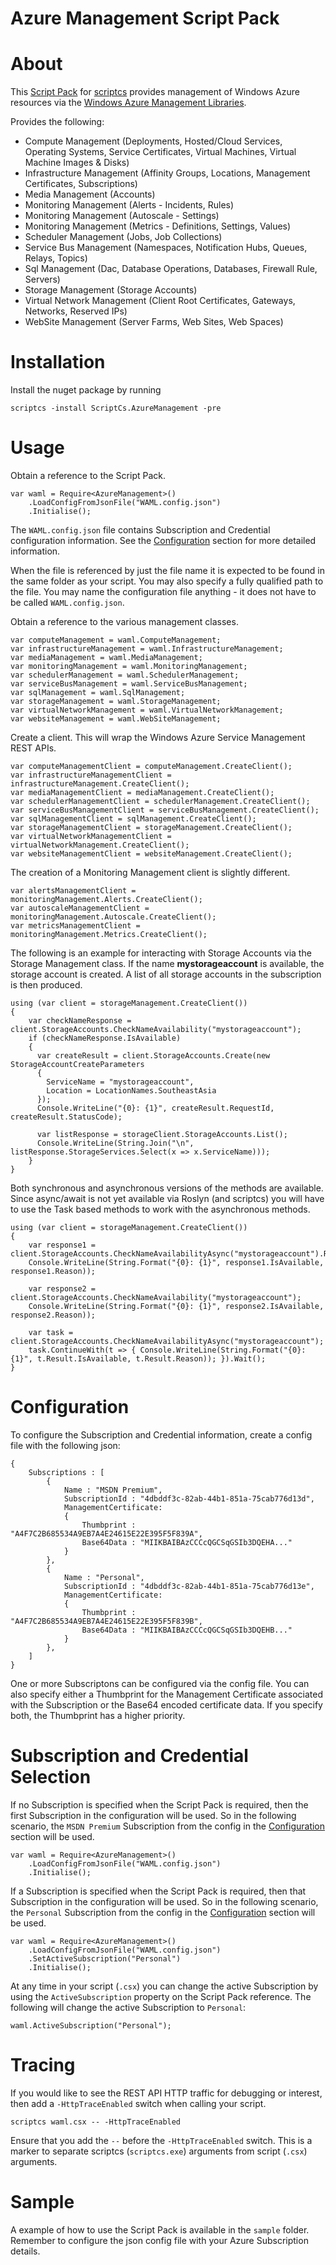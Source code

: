 Azure Management Script Pack
============================================

# About #

This [Script Pack](https://github.com/scriptcs/scriptcs/wiki) for [scriptcs](http://scriptcs.net/) provides management of Windows Azure resources via the [Windows Azure Management Libraries](http://www.nuget.org/packages/Microsoft.WindowsAzure.Management.Libraries).

Provides the following:

- Compute Management (Deployments, Hosted/Cloud Services, Operating Systems, Service Certificates, Virtual Machines, Virtual Machine Images & Disks)
- Infrastructure Management (Affinity Groups, Locations, Management Certificates, Subscriptions)
- Media Management (Accounts)
- Monitoring Management (Alerts - Incidents, Rules)
- Monitoring Management (Autoscale - Settings)
- Monitoring Management (Metrics - Definitions, Settings, Values)
- Scheduler Management (Jobs, Job Collections)
- Service Bus Management (Namespaces, Notification Hubs, Queues, Relays, Topics)
- Sql Management (Dac, Database Operations, Databases, Firewall Rule, Servers)
- Storage Management (Storage Accounts)
- Virtual Network Management (Client Root Certificates, Gateways, Networks, Reserved IPs)
- WebSite Management (Server Farms, Web Sites, Web Spaces)

# Installation #

Install the nuget package by running

	scriptcs -install ScriptCs.AzureManagement -pre

# Usage #

Obtain a reference to the Script Pack.

    var waml = Require<AzureManagement>()
		.LoadConfigFromJsonFile("WAML.config.json")
		.Initialise();

The `WAML.config.json` file contains Subscription and Credential configuration information. See the [Configuration](#Configuration) section for more detailed information.

When the file is referenced by just the file name it is expected to be found in the same folder as your script. You may also specify a fully qualified path to the file. You may name the configuration file anything - it does not have to be called `WAML.config.json`.

Obtain a reference to the various management classes.

	var computeManagement = waml.ComputeManagement;
	var infrastructureManagement = waml.InfrastructureManagement;
	var mediaManagement = waml.MediaManagement;
	var monitoringManagement = waml.MonitoringManagement;
	var schedulerManagement = waml.SchedulerManagement;
	var serviceBusManagement = waml.ServiceBusManagement;
	var sqlManagement = waml.SqlManagement;
    var storageManagement = waml.StorageManagement;
	var virtualNetworkManagement = waml.VirtualNetworkManagement;
    var websiteManagement = waml.WebSiteManagement;

Create a client. This will wrap the Windows Azure Service Management REST APIs.

	var computeManagementClient = computeManagement.CreateClient();
	var infrastructureManagementClient = infrastructureManagement.CreateClient();
	var mediaManagementClient = mediaManagement.CreateClient();
	var schedulerManagementClient = schedulerManagement.CreateClient();
	var serviceBusManagementClient = serviceBusManagement.CreateClient();
	var sqlManagementClient = sqlManagement.CreateClient();
	var storageManagementClient = storageManagement.CreateClient();
	var virtualNetworkManagementClient = virtualNetworkManagement.CreateClient();
	var websiteManagementClient = websiteManagement.CreateClient();

The creation of a Monitoring Management client is slightly different.

	var alertsManagementClient = monitoringManagement.Alerts.CreateClient();
	var autoscaleManagementClient = monitoringManagement.Autoscale.CreateClient();
	var metricsManagementClient = monitoringManagement.Metrics.CreateClient();

The following is an example for interacting with Storage Accounts via the Storage Management class. If the name **mystorageaccount** is available, the storage account is created. A list of all storage accounts in the subscription is then produced.

    using (var client = storageManagement.CreateClient())
    {
		var checkNameResponse = client.StorageAccounts.CheckNameAvailability("mystorageaccount");
        if (checkNameResponse.IsAvailable)
        {
          var createResult = client.StorageAccounts.Create(new StorageAccountCreateParameters
          {
            ServiceName = "mystorageaccount",
            Location = LocationNames.SoutheastAsia
          });
          Console.WriteLine("{0}: {1}", createResult.RequestId, createResult.StatusCode);

          var listResponse = storageClient.StorageAccounts.List();
          Console.WriteLine(String.Join("\n", listResponse.StorageServices.Select(x => x.ServiceName)));
        }
    }

Both synchronous and asynchronous versions of the methods are available. Since async/await is not yet available via Roslyn (and scriptcs) you will have to use the Task based methods to work with the asynchronous methods.

    using (var client = storageManagement.CreateClient())
    {
    	var response1 = client.StorageAccounts.CheckNameAvailabilityAsync("mystorageaccount").Result;
    	Console.WriteLine(String.Format("{0}: {1}", response1.IsAvailable, response1.Reason));

    	var response2 = client.StorageAccounts.CheckNameAvailability("mystorageaccount");
    	Console.WriteLine(String.Format("{0}: {1}", response2.IsAvailable, response2.Reason));

    	var task = client.StorageAccounts.CheckNameAvailabilityAsync("mystorageaccount");
    	task.ContinueWith(t => { Console.WriteLine(String.Format("{0}: {1}", t.Result.IsAvailable, t.Result.Reason)); }).Wait();
    }

# Configuration #

To configure the Subscription and Credential information, create a config file with the following json:

	{
		Subscriptions : [
			{
				Name : "MSDN Premium",
				SubscriptionId : "4dbddf3c-82ab-44b1-851a-75cab776d13d",
				ManagementCertificate:
				{
					Thumbprint : "A4F7C2B685534A9EB7A4E24615E22E395F5F839A",
					Base64Data : "MIIKBAIBAzCCCcQGCSqGSIb3DQEHA..."
				}
			},
			{
				Name : "Personal",
				SubscriptionId : "4dbddf3c-82ab-44b1-851a-75cab776d13e",
				ManagementCertificate:
				{
					Thumbprint : "A4F7C2B685534A9EB7A4E24615E22E395F5F839B",
					Base64Data : "MIIKBAIBAzCCCcQGCSqGSIb3DQEHB..."
				}
			},
		]
	}

One or more Subscriptons can be configured via the config file. You can also specify either a Thumbprint for the Management Certificate associated with the Subscription or the Base64 encoded certificate data. If you specify both, the Thumbprint has a higher priority. 

# Subscription and Credential Selection

If no Subscription is specified when the Script Pack is required, then the first Subscription in the configuration will be used. So in the following scenario, the `MSDN Premium` Subscription from the config in the [Configuration](#Configuration) section will be used.

    var waml = Require<AzureManagement>()
		.LoadConfigFromJsonFile("WAML.config.json")
		.Initialise();

If a Subscription is specified when the Script Pack is required, then that Subscription in the configuration will be used. So in the following scenario, the `Personal` Subscription from the config in the [Configuration](#Configuration) section will be used.

    var waml = Require<AzureManagement>()
		.LoadConfigFromJsonFile("WAML.config.json")
		.SetActiveSubscription("Personal")
		.Initialise();

At any time in your script (`.csx`) you can change the active Subscription by using the `ActiveSubscription` property on the Script Pack reference. The following will change the active Subscription to `Personal`:

	waml.ActiveSubscription("Personal");

# Tracing #

If you would like to see the REST API HTTP traffic for debugging or interest, then add a `-HttpTraceEnabled` switch when calling your script.

    scriptcs waml.csx -- -HttpTraceEnabled

Ensure that you add the `--` before the `-HttpTraceEnabled` switch. This is a marker to separate scriptcs (`scriptcs.exe`) arguments from script (`.csx`) arguments.

# Sample #

A example of how to use the Script Pack is available in the ``sample`` folder. Remember to configure the json config file with your Azure Subscription details.